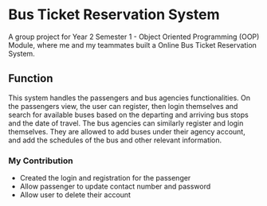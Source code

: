 # Bus Ticket Reservation System
A group project for Year 2 Semester 1 - Object Oriented Programming (OOP) Module, where me and my teammates built a Online Bus Ticket Reservation System.

## Function
This system handles the passengers and bus agencies functionalities. On the passengers view, the user can register, then login themselves and search for available buses based on the departing and arriving bus stops and the date of travel. The bus agencies can similarly register and login themselves. They are allowed to add buses under their agency account, and add the schedules of the bus and other relevant information.

### My Contribution
* Created the login and registration for the passenger
* Allow passenger to update contact number and password
* Allow user to delete their account

